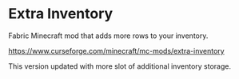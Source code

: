 # Extra Inventory
Fabric Minecraft mod that adds more rows to your inventory.

https://www.curseforge.com/minecraft/mc-mods/extra-inventory

This version updated with more slot of additional inventory storage.